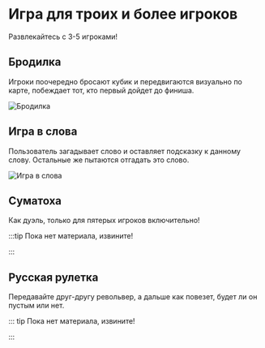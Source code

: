# Игра для троих и более игроков

Развлекайтесь с 3-5 игроками!

## Бродилка

Игроки поочередно бросают кубик и передвигаются визуально по карте, побеждает тот, кто первый дойдет до финиша.

![Бродилка](/assets/brodilka.png "Бродилка")

## Игра в слова

Пользователь загадывает слово и оставляет подсказку к данному слову. Остальные же пытаются отгадать это слово.

![Игра в слова](/assets/word_game.png "Игра в слова")

## Суматоха

Как дуэль, только для пятерых игроков включительно!

:::tip Пока нет материала, извините!

:::

## Русская рулетка

Передавайте друг-другу револьвер, а дальше как повезет, будет ли он пустым или нет.

::: tip Пока нет материала, извините!

:::
